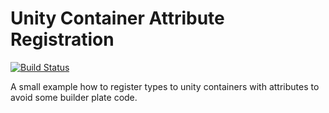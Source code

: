 # Unity Container Attribute Registration

[![Build Status](https://travis-ci.org/ManticSic/UnityContainerAttributeRegistration.svg?branch=master)](https://travis-ci.org/ManticSic/UnityContainerAttributeRegistration)

A small example how to register types to unity containers with attributes to avoid some builder plate code.
